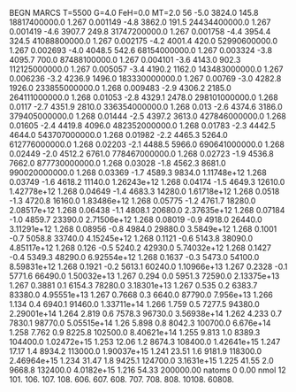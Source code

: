 BEGN
MARCS T=5500 G=4.0 FeH=0.0 MT=2.0
                  56
-5.0 3824.0 145.8 18817400000.0 1.267 0.001149 
-4.8 3862.0 191.5 24434400000.0 1.267 0.001419 
-4.6 3907.7 249.8 31747200000.0 1.267 0.001758 
-4.4 3954.4 324.5 41088800000.0 1.267 0.002175 
-4.2 4001.4 420.0 52990600000.0 1.267 0.002693 
-4.0 4048.5 542.6 68154000000.0 1.267 0.003324 
-3.8 4095.7 700.0 87488100000.0 1.267 0.004101 
-3.6 4143.0 902.3 112125000000.0 1.267 0.005057 
-3.4 4190.2 1162.0 143483000000.0 1.267 0.006236 
-3.2 4236.9 1496.0 183330000000.0 1.267 0.00769 
-3.0 4282.8 1926.0 233855000000.0 1.268 0.009483 
-2.9 4306.2 2185.0 264111000000.0 1.268 0.01053 
-2.8 4329.1 2478.0 298101000000.0 1.268 0.0117 
-2.7 4351.9 2810.0 336354000000.0 1.268 0.013 
-2.6 4374.6 3186.0 379405000000.0 1.268 0.01444 
-2.5 4397.2 3613.0 427846000000.0 1.268 0.01605 
-2.4 4419.8 4096.0 482352000000.0 1.268 0.01783 
-2.3 4442.5 4644.0 543707000000.0 1.268 0.01982 
-2.2 4465.3 5264.0 612776000000.0 1.268 0.02203 
-2.1 4488.5 5966.0 690641000000.0 1.268 0.02449 
-2.0 4512.2 6761.0 778467000000.0 1.268 0.02723 
-1.9 4536.8 7662.0 877730000000.0 1.268 0.03028 
-1.8 4562.3 8681.0 990020000000.0 1.268 0.03369 
-1.7 4589.3 9834.0 1.11748e+12 1.268 0.03749 
-1.6 4618.2 11140.0 1.26243e+12 1.268 0.04174 
-1.5 4649.3 12610.0 1.42778e+12 1.268 0.04649 
-1.4 4683.3 14280.0 1.61718e+12 1.268 0.0518 
-1.3 4720.8 16160.0 1.83486e+12 1.268 0.05775 
-1.2 4761.7 18280.0 2.08517e+12 1.268 0.06438 
-1.1 4808.1 20680.0 2.37635e+12 1.268 0.07184 
-1.0 4859.7 23390.0 2.71506e+12 1.268 0.08019 
-0.9 4918.0 26440.0 3.11291e+12 1.268 0.08956 
-0.8 4984.0 29880.0 3.5849e+12 1.268 0.1001 
-0.7 5058.8 33740.0 4.15245e+12 1.268 0.1121 
-0.6 5143.8 38090.0 4.85117e+12 1.268 0.126 
-0.5 5240.2 42930.0 5.74032e+12 1.268 0.1427 
-0.4 5349.3 48290.0 6.92554e+12 1.268 0.1637 
-0.3 5473.0 54100.0 8.59831e+12 1.268 0.1921 
-0.2 5613.1 60240.0 1.10966e+13 1.267 0.2328 
-0.1 5771.6 66490.0 1.50032e+13 1.267 0.294 
0.0 5951.3 72590.0 2.13375e+13 1.267 0.3881 
0.1 6154.3 78280.0 3.18301e+13 1.267 0.535 
0.2 6383.7 83380.0 4.95551e+13 1.267 0.7668 
0.3 6640.0 87790.0 7.956e+13 1.266 1.134 
0.4 6940.1 91460.0 1.33711e+14 1.266 1.759 
0.5 7277.5 94380.0 2.29001e+14 1.264 2.819 
0.6 7578.3 96730.0 3.56938e+14 1.262 4.233 
0.7 7830.1 98770.0 5.05515e+14 1.26 5.898 
0.8 8042.3 100700.0 6.676e+14 1.258 7.762 
0.9 8225.8 102500.0 8.40621e+14 1.255 9.813 
1.0 8389.3 104400.0 1.02472e+15 1.253 12.06 
1.2 8674.3 108400.0 1.42641e+15 1.247 17.17 
1.4 8934.2 113000.0 1.90037e+15 1.241 23.51 
1.6 9181.9 118300.0 2.46964e+15 1.234 31.47 
1.8 9425.1 124700.0 3.1631e+15 1.225 41.55 
2.0 9668.8 132400.0 4.0182e+15 1.216 54.33 
200000.00
natoms              0      0.00
nmol          12
          101.         106.       107.      108.         606.        607.        608.
          707.         708.       808.    10108.       60808.
